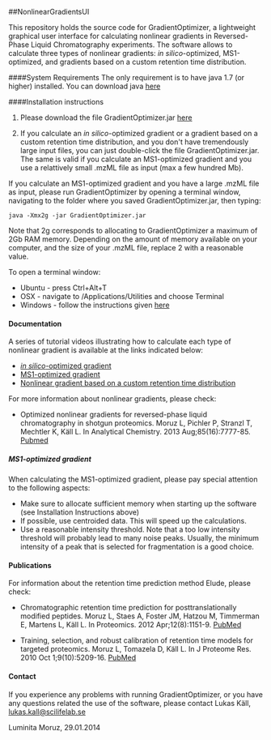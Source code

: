 ##NonlinearGradientsUI

This repository holds the source code for GradientOptimizer, a lightweight graphical user interface for calculating nonlinear gradients in Reversed-Phase Liquid Chromatography experiments. The software allows to calculate three types of nonlinear gradients: *in silico*-optimized, MS1-optimized, and gradients based on a custom retention time distribution. 

####System Requirements 
The only requirement is to have java 1.7 (or higher) installed. You can download java [here](https://www.java.com/en/) 


####Installation instructions
1. Please download the file GradientOptimizer.jar [here](https://github.com/statisticalbiotechnology/NonlinearGradientsUI/releases/download/v1.0/GradientOptimizer.jar) 

2. If you calculate an *in silico*-optimized gradient or a gradient based on a custom retention time distribution, and you don't have tremendously large input files, you can just double-click the file GradientOptimizer.jar. The same is valid if you calculate an MS1-optimized gradient and you use a relattively small .mzML file as input (max a few hundred Mb).

If you calculate an MS1-optimized gradient and you have a large .mzML file as input, please run GradientOptimizer by opening a terminal window, navigating to the folder where you saved GradientOptimizer.jar, then typing: 

```java -Xmx2g -jar GradientOptimizer.jar```

Note that 2g corresponds to allocating to GradientOptimizer a maximum of 2Gb RAM memory. Depending on the amount of memory available on your computer, and the size of your .mzML file, replace 2 with a reasonable value.

To open a terminal window:
- Ubuntu - press Ctrl+Alt+T
- OSX -  navigate to /Applications/Utilities and choose Terminal
- Windows - follow the instructions given [here](http://windows.microsoft.com/en-us/windows-vista/open-a-command-prompt-window)

#### Documentation
A series of tutorial videos illustrating how to calculate each type of nonlinear gradient is available at the links indicated below:
- [*in silico*-optimized gradient](https://www.youtube.com/watch?v=6CaZuHQFUoU)
- [MS1-optimized gradient](https://www.youtube.com/watch?v=tLQM_10-b2g)
- [Nonlinear gradient based on a custom retention time distribution](https://www.youtube.com/watch?v=bFINl9nhAz4)

For more information about nonlinear gradients, please check:

 - Optimized nonlinear gradients for reversed-phase liquid chromatography in shotgun proteomics.
   Moruz L, Pichler P, Stranzl T, Mechtler K, Käll L.
   In Analytical Chemistry. 2013 Aug;85(16):7777-85. [Pubmed](http://www.ncbi.nlm.nih.gov/pubmed/23841592)

##### MS1-optimized gradient

When calculating the MS1-optimized gradient, please pay special attention to the following aspects:
 - Make sure to allocate sufficient memory when starting up the software (see Installation Instructions above)
 - If possible, use centroided data. This will speed up the calculations.
 - Use a reasonable intensity threshold. Note that a too low intensity threshold will probably lead to many noise peaks. Usually, the minimum intensity of a peak that is selected for fragmentation is a good choice.  


#### Publications 
For information about the retention time prediction method Elude, please check:

 - Chromatographic retention time prediction for posttranslationally modified peptides.
   Moruz L, Staes A, Foster JM, Hatzou M, Timmerman E, Martens L, Käll L.
   In Proteomics. 2012 Apr;12(8):1151-9. [PubMed](http://www.ncbi.nlm.nih.gov/pubmed/22577017)

 - Training, selection, and robust calibration of retention time models for targeted proteomics.
   Moruz L, Tomazela D, Käll L.
   In J Proteome Res. 2010 Oct 1;9(10):5209-16. [PubMed](http://www.ncbi.nlm.nih.gov/pubmed/20735070)

#### Contact 
If you experience any problems with running GradientOptimizer, or you have any questions related the use of the software, please contact Lukas Käll, lukas.kall@scilifelab.se


Luminita Moruz, 29.01.2014








